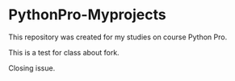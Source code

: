 # PythonPro-Myprojects
This repository was created for my studies on course Python Pro.

This is a test for class about fork.

Closing issue.
